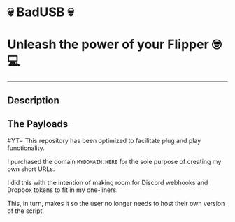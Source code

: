 # 💀 BadUSB 💀

# Unleash the power of your Flipper 🤓💻

***  

## Description 

## The Payloads 

#YT=
This repository has been optimized to facilitate plug and play functionality. 

I purchased the domain `MYDOMAIN.HERE` for the sole purpose of creating my own short URLs.

I did this with the intention of making room for Discord webhooks and Dropbox tokens to fit in my one-liners.

This, in turn, makes it so the user no longer needs to host their own version of the script.